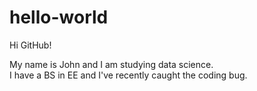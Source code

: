 # hello-world

Hi GitHub!

My name is John and I am studying data science.  
I have a BS in EE and I've recently caught the coding bug.
